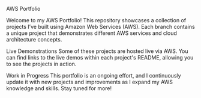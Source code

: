AWS Portfolio

Welcome to my AWS Portfolio! This repository showcases a collection of projects I’ve built using Amazon Web Services (AWS). Each branch contains a unique project that demonstrates different AWS services and cloud architecture concepts.

Live Demonstrations
Some of these projects are hosted live via AWS. You can find links to the live demos within each project's README, allowing you to see the projects in action.

Work in Progress
This portfolio is an ongoing effort, and I continuously update it with new projects and improvements as I expand my AWS knowledge and skills. Stay tuned for more!
